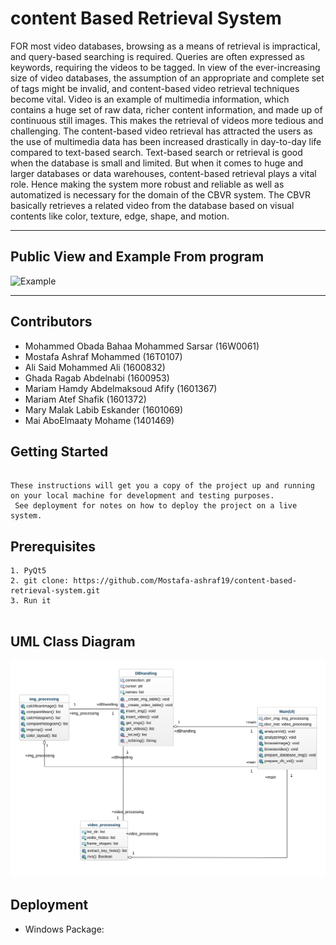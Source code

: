 # content Based Retrieval System
 

 FOR most video databases, browsing as a means of retrieval is impractical, and query-based searching is required. Queries are often expressed as keywords, requiring the videos to be tagged.
In view of the ever-increasing size of video databases, the assumption of an appropriate and complete set of tags might be invalid, and content-based video retrieval techniques become vital.
Video is an example of multimedia information, which contains a huge set of raw data, richer content information, and made up of continuous still images. This makes the retrieval of videos more tedious and challenging.
The content-based video retrieval has attracted the users as the use of multimedia data has been increased drastically in day-to-day life compared to text-based search. Text-based search or retrieval is good when the database is small and limited.
But when it comes to huge and larger databases or data warehouses, content-based retrieval plays a vital role. Hence making the system more robust and reliable as well as automatized is necessary for the domain of the CBVR system.
The CBVR basically retrieves a related video from the database based on visual contents like color, texture, edge, shape, and motion.


 ---
## Public View and Example From program

![Example]()



---
## Contributors

  - Mohammed Obada Bahaa Mohammed Sarsar (16W0061)
  - Mostafa Ashraf Mohammed	(16T0107)
  - Ali Said Mohammed Ali		(1600832)
  - Ghada Ragab Abdelnabi		(1600953)
  - Mariam Hamdy Abdelmaksoud Afify (1601367)
  - Mariam Atef Shafik		(1601372)
  - Mary Malak Labib Eskander	(1601069)
  - Mai AboElmaaty Mohame	(1401469)

## Getting Started
```

These instructions will get you a copy of the project up and running on your local machine for development and testing purposes. 
 See deployment for notes on how to deploy the project on a live system.

```
## Prerequisites

``` 
1. PyQt5 
2. git clone: https://github.com/Mostafa-ashraf19/content-based-retrieval-system.git
3. Run it
 
``` 
## UML Class Diagram 
 
 ![UML](https://raw.githubusercontent.com/Mostafa-ashraf19/content-based-retrieval-system/main/Imgs/mm_diagram.png)
 
  
## Deployment
  - Windows Package: 

  ![]()
  


